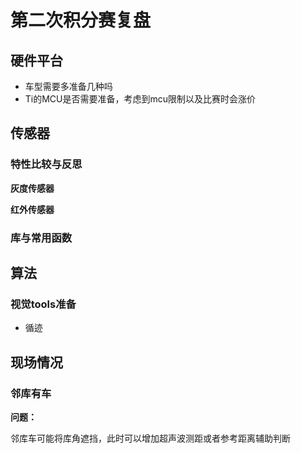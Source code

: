 # 第二次积分赛复盘

## 硬件平台

- 车型需要多准备几种吗
- Ti的MCU是否需要准备，考虑到mcu限制以及比赛时会涨价

## 传感器

### 特性比较与反思

**灰度传感器**

**红外传感器**

### 库与常用函数

## 算法

### 视觉tools准备

- 循迹

## 现场情况

### 邻库有车

**问题：**

邻库车可能将库角遮挡，此时可以增加超声波测距或者参考距离辅助判断